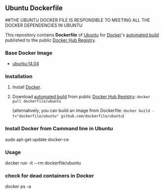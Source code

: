 ## Ubuntu Dockerfile
##THE UBUNTU DOCKER FILE IS RESPONSIBLE TO MEETING ALL THE DOCKER DEPENDENCIES IN UBUNTU 

This repository contains **Dockerfile** of [Ubuntu](http://www.ubuntu.com/) for [Docker](https://www.docker.com/)'s [automated build](https://registry.hub.docker.com/u/dockerfile/ubuntu/) published to the public [Docker Hub Registry](https://registry.hub.docker.com/).


### Base Docker Image

* [ubuntu:14.04](https://registry.hub.docker.com/u/library/ubuntu/)


### Installation

1. Install [Docker](https://www.docker.com/).

2. Download [automated build](https://registry.hub.docker.com/u/dockerfile/ubuntu/) from public [Docker Hub Registry](https://registry.hub.docker.com/): `docker pull dockerfile/ubuntu`

   (alternatively, you can build an image from Dockerfile: `docker build -t="dockerfile/ubuntu" github.com/dockerfile/ubuntu`)

### Install Docker from Cammand line in Ubuntu 

sudo apt-get update docker-ce 


### Usage

docker run -it --rm dockerfile/ubuntu

### check for dead containers in Docker 
docker ps -a 
